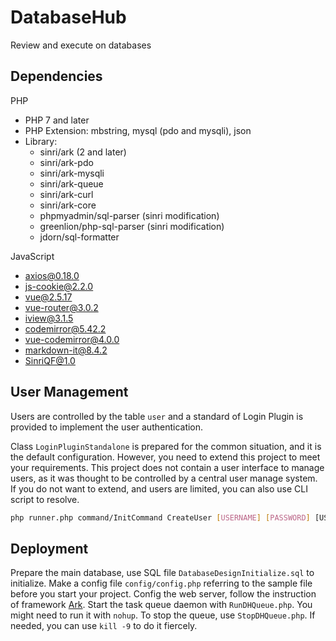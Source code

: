 # DatabaseHub
Review and execute on databases

## Dependencies

PHP

* PHP 7 and later
* PHP Extension: mbstring, mysql (pdo and mysqli), json
* Library:
    - sinri/ark (2 and later)
    - sinri/ark-pdo
    - sinri/ark-mysqli
    - sinri/ark-queue
    - sinri/ark-curl 
    - sinri/ark-core
    - phpmyadmin/sql-parser (sinri modification)
    - greenlion/php-sql-parser (sinri modification)
    - jdorn/sql-formatter
    
JavaScript

* axios@0.18.0
* js-cookie@2.2.0
* vue@2.5.17
* vue-router@3.0.2
* iview@3.1.5
* codemirror@5.42.2
* vue-codemirror@4.0.0
* markdown-it@8.4.2
* SinriQF@1.0

## User Management

Users are controlled by the table `user` and a standard of Login Plugin is provided to implement the user authentication.

Class `LoginPluginStandalone` is prepared for the common situation, and it is the default configuration. 
However, you need to extend this project to meet your requirements.
This project does not contain a user interface to manage users,
as it was thought to be controlled by a central user manage system.
If you do not want to extend, and users are limited, you can also use CLI script to resolve.

```bash
php runner.php command/InitCommand CreateUser [USERNAME] [PASSWORD] [USER or ADMIN]
```

## Deployment

Prepare the main database, use SQL file `DatabaseDesignInitialize.sql` to initialize.
Make a config file `config/config.php` referring to the sample file before you start your project.
Config the web server, follow the instruction of framework [Ark](https://github.com/sinri/Ark).
Start the task queue daemon with `RunDHQueue.php`. You might need to run it with `nohup`.
To stop the queue, use `StopDHQueue.php`. If needed, you can use `kill -9` to do it fiercely.
